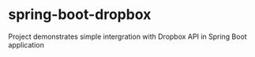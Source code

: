 # spring-boot-dropbox
Project demonstrates simple intergration with Dropbox API in Spring Boot application
